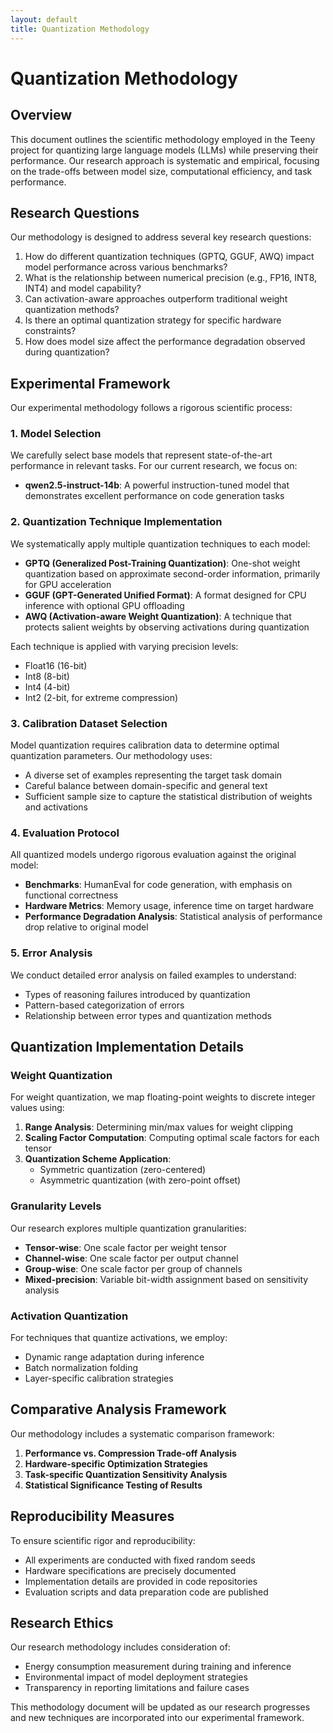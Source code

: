 ```yaml
---
layout: default
title: Quantization Methodology
---
```


# Quantization Methodology

## Overview

This document outlines the scientific methodology employed in the Teeny project for quantizing large language models (LLMs) while preserving their performance. Our research approach is systematic and empirical, focusing on the trade-offs between model size, computational efficiency, and task performance.

## Research Questions

Our methodology is designed to address several key research questions:

1. How do different quantization techniques (GPTQ, GGUF, AWQ) impact model performance across various benchmarks?
2. What is the relationship between numerical precision (e.g., FP16, INT8, INT4) and model capability?
3. Can activation-aware approaches outperform traditional weight quantization methods?
4. Is there an optimal quantization strategy for specific hardware constraints?
5. How does model size affect the performance degradation observed during quantization?

## Experimental Framework

Our experimental methodology follows a rigorous scientific process:

### 1. Model Selection

We carefully select base models that represent state-of-the-art performance in relevant tasks. For our current research, we focus on:

- **qwen2.5-instruct-14b**: A powerful instruction-tuned model that demonstrates excellent performance on code generation tasks

### 2. Quantization Technique Implementation

We systematically apply multiple quantization techniques to each model:

- **GPTQ (Generalized Post-Training Quantization)**: One-shot weight quantization based on approximate second-order information, primarily for GPU acceleration
- **GGUF (GPT-Generated Unified Format)**: A format designed for CPU inference with optional GPU offloading
- **AWQ (Activation-aware Weight Quantization)**: A technique that protects salient weights by observing activations during quantization

Each technique is applied with varying precision levels:

- Float16 (16-bit)
- Int8 (8-bit)
- Int4 (4-bit)
- Int2 (2-bit, for extreme compression)

### 3. Calibration Dataset Selection

Model quantization requires calibration data to determine optimal quantization parameters. Our methodology uses:

- A diverse set of examples representing the target task domain
- Careful balance between domain-specific and general text
- Sufficient sample size to capture the statistical distribution of weights and activations

### 4. Evaluation Protocol

All quantized models undergo rigorous evaluation against the original model:

- **Benchmarks**: HumanEval for code generation, with emphasis on functional correctness
- **Hardware Metrics**: Memory usage, inference time on target hardware
- **Performance Degradation Analysis**: Statistical analysis of performance drop relative to original model

### 5. Error Analysis

We conduct detailed error analysis on failed examples to understand:
- Types of reasoning failures introduced by quantization
- Pattern-based categorization of errors
- Relationship between error types and quantization methods

## Quantization Implementation Details

### Weight Quantization

For weight quantization, we map floating-point weights to discrete integer values using:

1. **Range Analysis**: Determining min/max values for weight clipping
2. **Scaling Factor Computation**: Computing optimal scale factors for each tensor
3. **Quantization Scheme Application**: 
   - Symmetric quantization (zero-centered)
   - Asymmetric quantization (with zero-point offset)

### Granularity Levels

Our research explores multiple quantization granularities:

- **Tensor-wise**: One scale factor per weight tensor
- **Channel-wise**: One scale factor per output channel
- **Group-wise**: One scale factor per group of channels
- **Mixed-precision**: Variable bit-width assignment based on sensitivity analysis

### Activation Quantization

For techniques that quantize activations, we employ:

- Dynamic range adaptation during inference
- Batch normalization folding
- Layer-specific calibration strategies

## Comparative Analysis Framework

Our methodology includes a systematic comparison framework:

1. **Performance vs. Compression Trade-off Analysis**
2. **Hardware-specific Optimization Strategies**
3. **Task-specific Quantization Sensitivity Analysis**
4. **Statistical Significance Testing of Results**

## Reproducibility Measures

To ensure scientific rigor and reproducibility:

- All experiments are conducted with fixed random seeds
- Hardware specifications are precisely documented
- Implementation details are provided in code repositories
- Evaluation scripts and data preparation code are published

## Research Ethics

Our research methodology includes consideration of:

- Energy consumption measurement during training and inference
- Environmental impact of model deployment strategies
- Transparency in reporting limitations and failure cases

This methodology document will be updated as our research progresses and new techniques are incorporated into our experimental framework. 